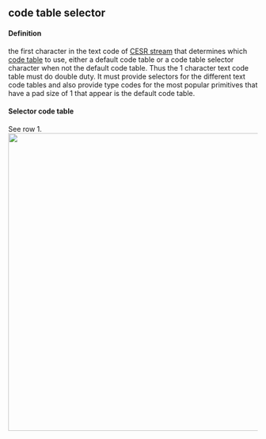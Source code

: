## code table selector

<h4>Definition</h4><p>the first character in the text code of <a href="composable-event-streaming-representation">CESR stream</a> that determines which <a href="code-table">code table</a> to use, either a default code table or a code table selector character when not the default code table. Thus the 1 character text code table must do double duty. It must provide selectors for the different text code tables and also provide type codes for the most popular primitives that have a pad size of 1 that appear is the default code table.</p><h4>Selector code table</h4><p>See row 1.<img src="https://hackmd.io/_uploads/H1LHEQDfj.png" width="600" /></p>

